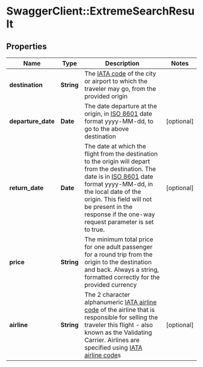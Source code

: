 # SwaggerClient::ExtremeSearchResult

## Properties
Name | Type | Description | Notes
------------ | ------------- | ------------- | -------------
**destination** | **String** | The <a href="https://en.wikipedia.org/wiki/International_Air_Transport_Association_airport_code">IATA code</a> of the city or airport to which the traveler may go, from the provided origin |
**departure_date** | **Date** | The date departure at the origin, in <a href="https://en.wikipedia.org/wiki/ISO_8601">ISO 8601</a> date format yyyy-MM-dd, to go to the above destination | [optional]
**return_date** | **Date** | The date at which the flight from the destination to the origin will depart from the destination. The date is in <a href="https://en.wikipedia.org/wiki/ISO_8601">ISO 8601</a> date format yyyy-MM-dd, in the local date of the origin. This field will not be present in the response if the one-way request parameter is set to true. | [optional]
**price** | **String** | The minimum total price for one adult passenger for a round trip from the origin to the destination and back. Always a string, formatted correctly for the provided currency |
**airline** | **String** | The 2 character alphanumeric <a href="https://en.wikipedia.org/wiki/Airline_codes">IATA airline code</a> of the airline that is responsible for selling the traveler this flight - also known as the Validating Carrier. Airlines are specified using <a href="https://en.wikipedia.org/wiki/Airline_codes"><a href="https://en.wikipedia.org/wiki/Airline_codes">IATA airline code</a>s</a> | [optional]


